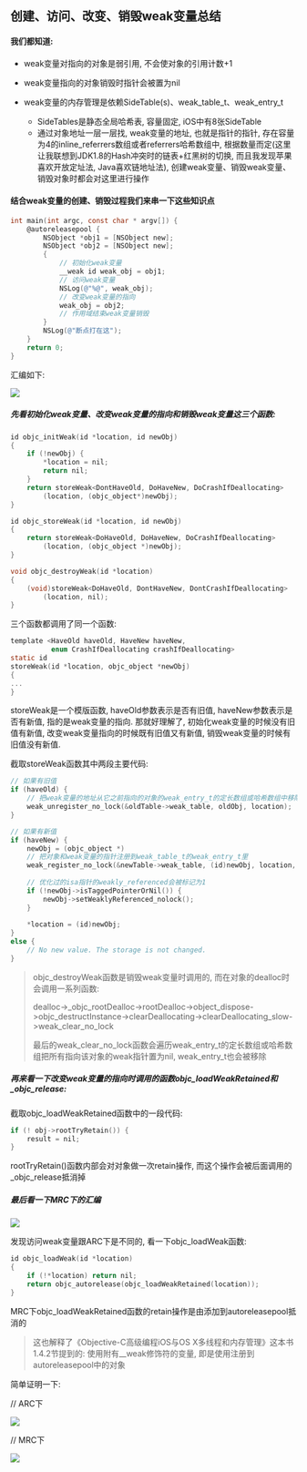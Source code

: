 ## 创建、访问、改变、销毁weak变量总结

#### 我们都知道:

* weak变量对指向的对象是弱引用, 不会使对象的引用计数+1

* weak变量指向的对象销毁时指针会被置为nil

* weak变量的内存管理是依赖SideTable(s)、weak_table_t、weak_entry_t
  * SideTables是静态全局哈希表, 容量固定, iOS中有8张SideTable
  * 通过对象地址一层一层找, weak变量的地址, 也就是指针的指针, 存在容量为4的inline_referrers数组或者referrers哈希数组中, 根据数量而定(这里让我联想到JDK1.8的Hash冲突时的链表+红黑树的切换, 而且我发现苹果喜欢开放定址法, Java喜欢链地址法), 创建weak变量、销毁weak变量、销毁对象时都会对这里进行操作

#### 结合weak变量的创建、销毁过程我们来串一下这些知识点

```objective-c
int main(int argc, const char * argv[]) {
    @autoreleasepool {
        NSObject *obj1 = [NSObject new];
        NSObject *obj2 = [NSObject new];
        {
            // 初始化weak变量
            __weak id weak_obj = obj1;
            // 访问weak变量
            NSLog(@"%@", weak_obj);
            // 改变weak变量的指向
            weak_obj = obj2;
            // 作用域结束weak变量销毁
        }
        NSLog(@"断点打在这");
    }
    return 0;
}
```



汇编如下:

![](https://tva1.sinaimg.cn/large/e6c9d24ely1gol000a0uqj20r10dlq6e.jpg)

##### 先看初始化weak变量、改变weak变量的指向和销毁weak变量这三个函数:

```objective-c
id objc_initWeak(id *location, id newObj)
{
    if (!newObj) {
        *location = nil;
        return nil;
    }
    return storeWeak<DontHaveOld, DoHaveNew, DoCrashIfDeallocating>
        (location, (objc_object*)newObj);
}
```

```objective-c
id objc_storeWeak(id *location, id newObj)
{
    return storeWeak<DoHaveOld, DoHaveNew, DoCrashIfDeallocating>
        (location, (objc_object *)newObj);
}
```

```objective-c
void objc_destroyWeak(id *location)
{
    (void)storeWeak<DoHaveOld, DontHaveNew, DontCrashIfDeallocating>
        (location, nil);
}
```

三个函数都调用了同一个函数:

```objective-c
template <HaveOld haveOld, HaveNew haveNew,
          enum CrashIfDeallocating crashIfDeallocating>
static id 
storeWeak(id *location, objc_object *newObj)
{
...
}
```

storeWeak是一个模版函数, haveOld参数表示是否有旧值, haveNew参数表示是否有新值, 指的是weak变量的指向. 那就好理解了, 初始化weak变量的时候没有旧值有新值, 改变weak变量指向的时候既有旧值又有新值, 销毁weak变量的时候有旧值没有新值.

截取storeWeak函数其中两段主要代码:

```objective-c
// 如果有旧值
if (haveOld) {
    // 把weak变量的地址从它之前指向的对象的weak_entry_t的定长数组或哈希数组中移除
    weak_unregister_no_lock(&oldTable->weak_table, oldObj, location);
}
```

```objective-c
// 如果有新值
if (haveNew) {
    newObj = (objc_object *)
    // 把对象和weak变量的指针注册到weak_table_t的weak_entry_t里
    weak_register_no_lock(&newTable->weak_table, (id)newObj, location, crashIfDeallocating ? CrashIfDeallocating : ReturnNilIfDeallocating);
        
    // 优化过的isa指针的weakly_referenced会被标记为1
    if (!newObj->isTaggedPointerOrNil()) {
        newObj->setWeaklyReferenced_nolock();
    }
        
    *location = (id)newObj;
}
else {
    // No new value. The storage is not changed.
}
```

> objc_destroyWeak函数是销毁weak变量时调用的, 而在对象的dealloc时会调用一系列函数:
>
> dealloc->_objc_rootDealloc->rootDealloc->object_dispose->objc_destructInstance->clearDeallocating->clearDeallocating_slow->weak_clear_no_lock
>
> 最后的weak_clear_no_lock函数会遍历weak_entry_t的定长数组或哈希数组把所有指向该对象的weak指针置为nil, weak_entry_t也会被移除

##### 再来看一下改变weak变量的指向时调用的函数objc_loadWeakRetained和_objc_release:

截取objc_loadWeakRetained函数中的一段代码:

```objective-c
if (! obj->rootTryRetain()) {
    result = nil;
}
```

rootTryRetain()函数内部会对对象做一次retain操作, 而这个操作会被后面调用的_objc_release抵消掉

##### 最后看一下MRC下的汇编

![](https://tva1.sinaimg.cn/large/e6c9d24egy1gol00zk275j20qt0cfact.jpg)

发现访问weak变量跟ARC下是不同的, 看一下objc_loadWeak函数:

```objective-c
id objc_loadWeak(id *location)
{
    if (!*location) return nil;
    return objc_autorelease(objc_loadWeakRetained(location));
}
```

MRC下objc_loadWeakRetained函数的retain操作是由添加到autoreleasepool抵消的

> 这也解释了《Objective-C高级编程iOS与OS X多线程和内存管理》这本书1.4.2节提到的: 使用附有__weak修饰符的变量, 即是使用注册到autoreleasepool中的对象

简单证明一下:

// ARC下

![](https://tva1.sinaimg.cn/large/e6c9d24egy1gol01jurelj20gt0a30ty.jpg)

// MRC下

![](https://tva1.sinaimg.cn/large/e6c9d24egy1gol01t48zdj20h60ajaba.jpg)
